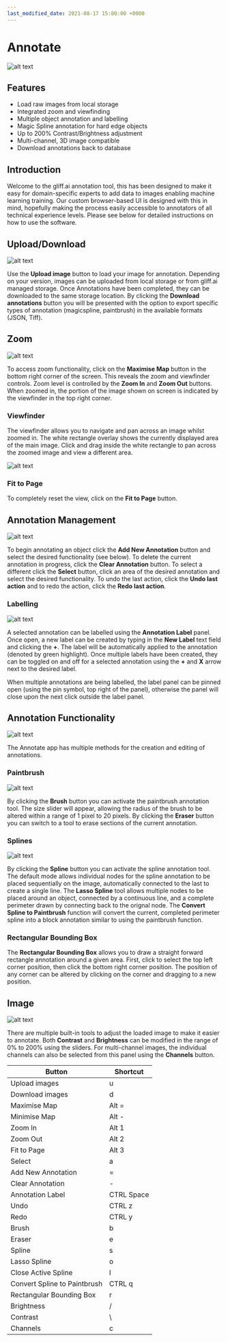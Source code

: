 ```yaml
---
last_modified_date: 2021-08-17 15:00:00 +0000
---
```


# Annotate

![alt text](/assets/images/annotate_screenshot.png)

## Features

* Load raw images from local storage
* Integrated zoom and viewfinding
* Multiple object annotation and labelling
* Magic Spline annotation for hard edge objects
* Up to 200% Contrast/Brightness adjustment
* Multi-channel, 3D image compatible
* Download annotations back to database

## Introduction

Welcome to the gliff.ai annotation tool, this has been designed to make it easy for domain-specific experts to add data to images enabling machine learning training. Our custom browser-based UI is designed with this in mind, hopefully making the process easily accessible to annotators of all technical experience levels. Please see below for detailed instructions on how to use the software.

## Upload/Download

![alt text](/assets/images/annotate_import-export.png)

Use the **Upload image** button to load your image for annotation. Depending on your version, images can be uploaded from local storage or from gliff.ai managed storage. Once Annotations have been completed, they can be downloaded to the same storage location. By clicking the **Download annotations** button you will be presented with the option to export specific types of annotation (magicspline, paintbrush) in the available formats (JSON, Tiff). 

## Zoom

![alt text](/assets/images/annotate_viewfinder.png)

To access zoom functionality, click on the **Maximise Map** button in the bottom right corner of the screen. This reveals the zoom and viewfinder controls. Zoom level is controlled by the **Zoom In** and **Zoom Out** buttons. When zoomed in, the portion of the image shown on screen is indicated by the viewfinder in the top right corner.

### Viewfinder

The viewfinder allows you to navigate and pan across an image whilst zoomed in. The white rectangle overlay shows the currently displayed area of the main image. Click and drag inside the white rectangle to pan across the zoomed image and view a different area.

![alt text](/assets/images/annotate_zoomed-in.png)

### Fit to Page

To completely reset the view, click on the **Fit to Page** button.

## Annotation Management

![alt text](/assets/images/annotate_CRUD.png)

To begin annotating an object click the **Add New Annotation** button and select the desired functionality (see below). To delete the current annotation in progress, click the **Clear Annotation** button. To select a different click the **Select** button, click an area of the desired annotation and select the desired functionality. To undo the last action, click the **Undo last action** and to redo the action, click the **Redo last action**.

### Labelling

![alt text](/assets/images/annotate_labelling.png)

A selected annotation can be labelled using the **Annotation Label** panel. Once open, a new label can be created by typing in the **New Label** text field and clicking the **+**. The label will be automatically applied to the annotation (denoted by green highlight). Once multiple labels have been created, they can be toggled on and off for a selected annotation using the **+** and **X** arrow next to the desired label.

When multiple annotations are being labelled, the label panel can be pinned open (using the pin symbol, top right of the panel), otherwise the panel will close upon the next click outside the label panel.  

## Annotation Functionality

![alt text](/assets/images/annotate_tools.png)

The Annotate app has multiple methods for the creation and editing of annotations.

### Paintbrush

![alt text](/assets/images/annotate_brush.png)

By clicking the **Brush** button you can activate the paintbrush annotation tool. The size slider will appear, allowing the radius of the brush to be altered within a range of 1 pixel to 20 pixels. By clicking the **Eraser** button you can switch to a tool to erase sections of the current annotation.

### Splines

![alt text](/assets/images/annotate_spline.png)

By clicking the **Spline** button you can activate the spline annotation tool. The default mode allows individual nodes for the spline annotation to be placed sequentially on the image, automatically connected to the last to create a single line. The **Lasso Spline** tool allows multiple nodes to be placed around an object, connected by a continuous line, and a complete perimeter drawn by connecting back to the orignal node. The **Convert Spline to Paintbrush** function will convert the current, completed perimeter spline into a block annotation similar to using the paintbrush function.

### Rectangular Bounding Box

The **Rectangular Bounding Box** allows you to draw a straight forward rectangle annotation around a given area. First, click to select the top left corner position, then click the bottom right corner position. The position of any corner can be altered by clicking on the corner and dragging to a new position.

## Image

![alt text](/assets/images/annotate_image-controls.png)

There are multiple built-in tools to adjust the loaded image to make it easier to annotate. Both **Contrast** and **Brightness** can be modified in the range of 0% to 200% using the sliders. For multi-channel images, the individual channels can also be selected from this panel using the **Channels** button.

| Button | Shortcut |
| --- | --- |
| Upload images | u |
| Download images | d |
| Maximise Map | Alt = |
| Minimise Map | Alt - |
| Zoom In | Alt 1 |
| Zoom Out | Alt 2 |
| Fit to Page | Alt 3 |
| Select | a |
| Add New Annotation | = |
| Clear Annotation | - |
| Annotation Label | CTRL Space |
| Undo | CTRL z |
| Redo | CTRL y |
| Brush | b |
| Eraser | e |
| Spline | s |
| Lasso Spline | o |
| Close Active Spline | l |
| Convert Spline to Paintbrush | CTRL q |
| Rectangular Bounding Box | r |
| Brightness | / |
| Contrast | \ |
| Channels | c |
